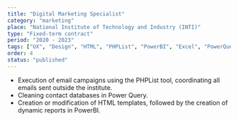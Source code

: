 ```yaml
---
title: "Digital Marketing Specialist"
category: "marketing"
place: "National Institute of Technology and Industry (INTI)"
type: "Fixed-term contract"
period: "2020 - 2023"
tags: ["UX", "Design", "HTML", "PHPList", "PowerBI", "Excel", "PowerQuery", "Newsletter", "Form campaigns"]
order: 4
status: "published"
---
```


- Execution of email campaigns using the PHPList tool, coordinating all emails sent outside the institute.
- Cleaning contact databases in Power Query.
- Creation or modification of HTML templates, followed by the creation of dynamic reports in PowerBI.

